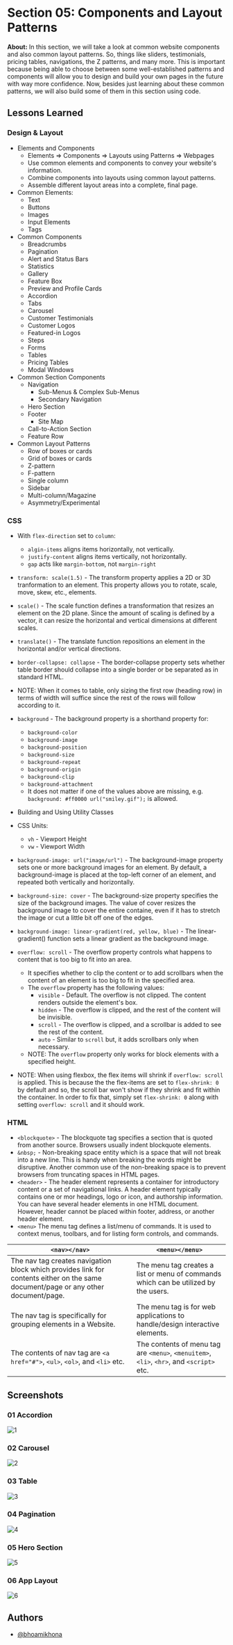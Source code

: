 # Section 05: Components and Layout Patterns

**About:** In this section, we will take a look at common website components and also common layout patterns. So, things like sliders, testimonials, pricing tables, navigations, the Z patterns, and many more. This is important because being able to choose between some well-established patterns and components will allow you to design and build your own pages in the future with way more confidence. Now, besides just learning about these common patterns, we will also build some of them in this section using code.

## Lessons Learned

### Design & Layout

- Elements and Components
  - Elements => Components => Layouts using Patterns => Webpages
  - Use common elements and components to convey your website's information.
  - Combine components into layouts using common layout patterns.
  - Assemble different layout areas into a complete, final page.
- Common Elements:
  - Text
  - Buttons
  - Images
  - Input Elements
  - Tags
- Common Components
  - Breadcrumbs
  - Pagination
  - Alert and Status Bars
  - Statistics
  - Gallery
  - Feature Box
  - Preview and Profile Cards
  - Accordion
  - Tabs
  - Carousel
  - Customer Testimonials
  - Customer Logos
  - Featured-in Logos
  - Steps
  - Forms
  - Tables
  - Pricing Tables
  - Modal Windows
- Common Section Components
  - Navigation
    - Sub-Menus & Complex Sub-Menus
    - Secondary Navigation
  - Hero Section
  - Footer
    - Site Map
  - Call-to-Action Section
  - Feature Row
- Common Layout Patterns
  - Row of boxes or cards
  - Grid of boxes or cards
  - Z-pattern
  - F-pattern
  - Single column
  - Sidebar
  - Multi-column/Magazine
  - Asymmetry/Experimental

### CSS

- With `flex-direction` set to `column`:
  - `algin-items` aligns items horizontally, not vertically.
  - `justify-content` aligns items vertically, not horizontally.
  - `gap` acts like `margin-bottom`, not `margin-right`
- `transform: scale(1.5)` - The transform property applies a 2D or 3D tranformation to an element. This property allows you to rotate, scale, move, skew, etc., elements.
- `scale()` - The scale function defines a transformation that resizes an element on the 2D plane. Since the amount of scaling is defined by a vector, it can resize the horizontal and vertical dimensions at different scales.
- `translate()` - The translate function repositions an element in the horizontal and/or vertical directions.
- `border-collapse: collapse` - The border-collapse property sets whether table border should collapse into a single border or be separated as in standard HTML.
- NOTE: When it comes to table, only sizing the first row (heading row) in terms of width will suffice since the rest of the rows will follow according to it.
- `background` - The background property is a shorthand property for:

  - `background-color`
  - `background-image`
  - `background-position`
  - `background-size`
  - `background-repeat`
  - `background-origin`
  - `background-clip`
  - `background-attachment`
  - It does not matter if one of the values above are missing, e.g. `background: #ff0000 url("smiley.gif");` is allowed.

- Building and Using Utility Classes
- CSS Units:

  - `vh` - Viewport Height
  - `vw` - Viewport Width

- `background-image: url("image/url")` - The background-image property sets one or more background images for an element. By default, a background-image is placed at the top-left corner of an element, and repeated both vertically and horizontally.
- `background-size: cover` - The background-size property specifies the size of the background images. The value of cover resizes the background image to cover the entire containe, even if it has to stretch the image or cut a little bit off one of the edges.
- `background-image: linear-gradient(red, yellow, blue)` - The linear-gradient() function sets a linear gradient as the background image.

- `overflow: scroll` - The overflow property controls what happens to content that is too big to fit into an area.
  - It specifies whether to clip the content or to add scrollbars when the content of an element is too big to fit in the specified area.
  - The `overflow` property has the following values:
    - `visible` - Default. The overflow is not clipped. The content renders outside the element's box.
    - `hidden` - The overflow is clipped, and the rest of the content will be invisible.
    - `scroll` - The overflow is clipped, and a scrollbar is added to see the rest of the content.
    - `auto` - Similar to `scroll` but, it adds scrollbars only when necessary.
  - NOTE: The `overflow` property only works for block elements with a specified height.
- NOTE: When using flexbox, the flex items will shrink if `overflow: scroll` is applied. This is because the the flex-items are set to `flex-shrink: 0` by default and so, the scroll bar won't show if they shrink and fit within the container. In order to fix that, simply set `flex-shrink: 0` along with setting `overflow: scroll` and it should work.

### HTML

- `<blockquote>` - The blockquote tag specifies a section that is quoted from another source. Browsers usually indent blockquote elements.
- `&nbsp;` - Non-breaking space entity which is a space that will not break into a new line. This is handy when breaking the words might be disruptive. Another common use of the non-breaking space is to prevent browsers from truncating spaces in HTML pages.
- `<header>` - The header element represents a container for introductory content or a set of navigational links. A header element typically contains one or mor headings, logo or icon, and authorship information. You can have several header elements in one HTML document. However, header cannot be placed within footer, address, or another header element.
- `<menu>` The menu tag defines a list/menu of commands. It is used to context menus, toolbars, and for listing form controls, and commands.

| `<nav></nav>`                                                                                                                      | `<menu></menu>`                                                                          |
| ---------------------------------------------------------------------------------------------------------------------------------- | ---------------------------------------------------------------------------------------- |
| The nav tag creates navigation block which provides link for contents either on the same document/page or any other document/page. | The menu tag creates a list or menu of commands which can be utilized by the users.      |
| The nav tag is specifically for grouping elements in a Website.                                                                    | The menu tag is for web applications to handle/design interactive elements.              |
| The contents of nav tag are `<a href="#">`, `<ul>`, `<ol>`, and `<li>` etc.                                                        | The contents of menu tag are `<menu>`, `<menuitem>`, `<li>`, `<hr>`, and `<script>` etc. |

## Screenshots

### 01 Accordion

![1](https://user-images.githubusercontent.com/50435319/225615063-1be7de0f-b13f-40fd-ac01-4f12330fd9a2.PNG)

### 02 Carousel

![2](https://user-images.githubusercontent.com/50435319/225615068-e9306118-2ffd-4ec2-b455-2e9101e1a458.PNG)

### 03 Table

![3](https://user-images.githubusercontent.com/50435319/225615071-2158d83f-f579-48bd-a162-8fe73f984017.png)

### 04 Pagination

![4](https://user-images.githubusercontent.com/50435319/225615073-13b545e1-7115-4935-b74b-a70021a07ebd.png)

### 05 Hero Section

![5](https://user-images.githubusercontent.com/50435319/225615075-36e0ae22-29c7-4d13-853a-d4aa0443e582.png)

### 06 App Layout

![6](https://user-images.githubusercontent.com/50435319/225615058-8447360b-e3cc-4d5a-965b-f42669b987dc.PNG)

## Authors

- [@bhoamikhona](https://github.com/bhoamikhona)
